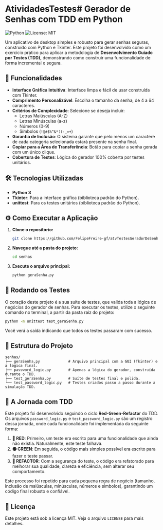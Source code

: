 # AtividadesTestes# Gerador de Senhas com TDD em Python

![Python](https://img.shields.io/badge/python-3.10+-blue.svg)
![License: MIT](https://img.shields.io/badge/License-MIT-yellow.svg)

Um aplicativo de desktop simples e robusto para gerar senhas seguras, construído com Python e Tkinter. Este projeto foi desenvolvido como um exercício prático para aplicar a metodologia de **Desenvolvimento Guiado por Testes (TDD)**, demonstrando como construir uma funcionalidade de forma incremental e segura.

## 🚀 Funcionalidades

*   **Interface Gráfica Intuitiva**: Interface limpa e fácil de usar construída com Tkinter.
*   **Comprimento Personalizável**: Escolha o tamanho da senha, de 4 a 64 caracteres.
*   **Critérios de Complexidade**: Selecione se deseja incluir:
    *   Letras Maiúsculas (A-Z)
    *   Letras Minúsculas (a-z)
    *   Números (0-9)
    *   Símbolos (`!@#$%^&*()-_=+`)
*   **Garantia de Inclusão**: O sistema garante que pelo menos um caractere de cada categoria selecionada estará presente na senha final.
*   **Copiar para a Área de Transferência**: Botão para copiar a senha gerada com um único clique.
*   **Cobertura de Testes**: Lógica do gerador 100% coberta por testes unitários.

## 🛠️ Tecnologias Utilizadas

*   **Python 3**
*   **Tkinter**: Para a interface gráfica (biblioteca padrão do Python).
*   **unittest**: Para os testes unitários (biblioteca padrão do Python).

## ⚙️ Como Executar a Aplicação

1.  **Clone o repositório:**
    ```bash
    git clone https://github.com/FelipeFreire-gf/atvTestesGeradorDeSenhasTDD
    ```
2.  **Navegue até a pasta do projeto:**
    ```bash
    cd senhas
    ```
3.  **Execute o arquivo principal:**
    ```bash
    python geraSenha.py
    ```

## 🧪 Rodando os Testes

O coração deste projeto é a sua suíte de testes, que valida toda a lógica de negócios do gerador de senhas. Para executar os testes, utilize o seguinte comando no terminal, a partir da pasta raiz do projeto:

```bash
python -m unittest test_geraSenha.py
```

Você verá a saída indicando que todos os testes passaram com sucesso.

## 📂 Estrutura do Projeto

```
senhas/
├── geraSenha.py             # Arquivo principal com a GUI (Tkinter) e a lógica final.
├── password_logic.py        # Apenas a lógica do gerador, construída durante o TDD.
├── test_geraSenha.py        # Suíte de testes final e polida.
└── test_password_logic.py   # Testes criados passo a passo durante a simulação TDD.
```

## 🧠 A Jornada com TDD

Este projeto foi desenvolvido seguindo o ciclo **Red-Green-Refactor** do TDD. Os arquivos `password_logic.py` e `test_password_logic.py` são um registro dessa jornada, onde cada funcionalidade foi implementada da seguinte forma:

1.  **🔴 RED**: Primeiro, um teste era escrito para uma funcionalidade que ainda não existia. Naturalmente, este teste falhava.
2.  **🟢 GREEN**: Em seguida, o código mais simples possível era escrito para fazer o teste passar.
3.  **🔵 REFACTOR**: Com a segurança do teste, o código era refatorado para melhorar sua qualidade, clareza e eficiência, sem alterar seu comportamento.

Este processo foi repetido para cada pequena regra de negócio (tamanho, inclusão de maiúsculas, minúsculas, números e símbolos), garantindo um código final robusto e confiável.

## 📄 Licença

Este projeto está sob a licença MIT. Veja o arquivo `LICENSE` para mais detalhes.
